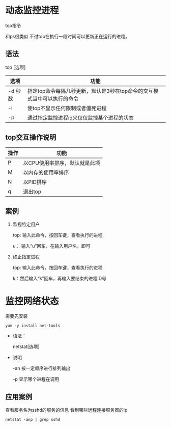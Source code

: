 # 动态监控进程

top指令

和ps很类似 不过top在执行一段时间可以更新正在运行的进程。

## 语法

top [选项]

| 选项    | 功能                                                         |
| ------- | ------------------------------------------------------------ |
| -d 秒数 | 指定top命令每隔几秒更新，默认是3秒在top命令的交互模式当中可以执行的命令 |
| -i      | 使top不显示任何限制或者僵死进程                              |
| -p      | 通过指定监控进程id来仅仅监控某个进程的状态                   |

## top交互操作说明

| 操作 | 功能                          |
| ---- | ----------------------------- |
| P    | 以CPU使用率排序，默认就是此项 |
| M    | 以内存的使用率排序            |
| N    | 以PID排序                     |
| q    | 退出top                       |

## 案例

1. 监视特定用户

   top: 输入此命令，按回车键，查看执行的进程

   u： 输入“u”回车，在输入用户名，即可

2. 终止指定进程

   top: 输入此命令，按回车键，查看执行的进程

   k：然后输入“k”回车，再输入要结束的进程ID号 

# 监控网络状态

需要先安装

```
yum -y install net-tools
```

* 语法：

  netstat[选项]

* 说明

  -an 按一定顺序进行排列输出

  -p 显示哪个进程在调用

## 应用案例

查看服务名为sshd的服务的信息  看到哪些远程连接服务器的ip

```
netstat -anp | grep sshd
```



